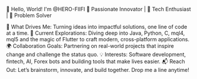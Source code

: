 👋 Hello, World! I'm @HERO-FIIFI
🌟 Passionate Innovator | 🚀 Tech Enthusiast | 🎯 Problem Solver

🌟 What Drives Me: Turning ideas into impactful solutions, one line of code at a time.
🔧 Current Explorations: Diving deep into Java, Python, C, mql4, mql5 and the magic of Flutter to craft modern, cross-platform applications.
🌍 Collaboration Goals: Partnering on real-world projects that inspire change and challenge the status quo.
💡 Interests: Software development, fintech, AI, Forex bots and building tools that make lives easier.
📬 Reach Out: Let’s brainstorm, innovate, and build together. Drop me a line anytime!

<!---
HERO-FIIFI/HERO-FIIFI is a ✨ special ✨ repository because its `README.md` (this file) appears on your GitHub profile.
You can click the Preview link to take a look at your changes.
--->
